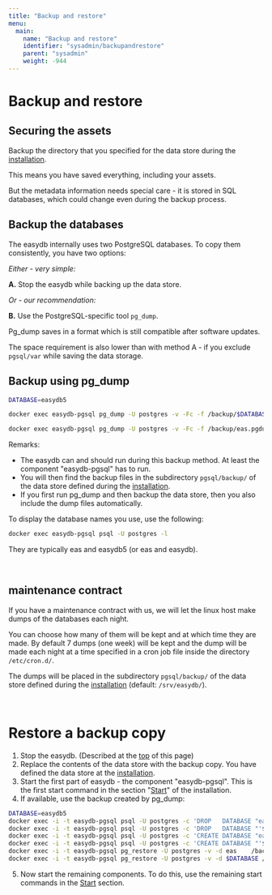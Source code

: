```yaml
---
title: "Backup and restore"
menu:
  main:
    name: "Backup and restore"
    identifier: "sysadmin/backupandrestore"
    parent: "sysadmin"
    weight: -944
---
```


# Backup and restore

## Securing the assets

Backup the directory that you specified for the data store during the [installation](../installation).

This means you have saved everything, including your assets.

But the metadata information needs special care - it is stored in SQL databases, which could change even during the backup process.

## Backup the databases

The easydb internally uses two PostgreSQL databases. To copy them consistently, you have two options:

_Either - very simple:_

__A.__ Stop the easydb while backing up the data store.

_Or - our recommendation:_

__B.__ Use the PostgreSQL-specific tool `pg_dump`.

Pg_dump saves in a format which is still compatible after software updates.

The space requirement is also lower than with method A - if you exclude `pgsql/var` while saving the data storage.

## Backup using pg_dump

```bash
DATABASE=easydb5

docker exec easydb-pgsql pg_dump -U postgres -v -Fc -f /backup/$DATABASE.pgdump $DATABASE

docker exec easydb-pgsql pg_dump -U postgres -v -Fc -f /backup/eas.pgdump eas
```

Remarks:

- The easydb can and should run during this backup method. At least the component "easydb-pgsql" has to run.
- You will then find the backup files in the subdirectory `pgsql/backup/` of the data store defined during the [installation](../installation).
- If you first run pg_dump and then backup the data store, then you also include the dump files automatically.

To display the database names you use, use the following:

```bash
docker exec easydb-pgsql psql -U postgres -l
```

They are typically eas and easydb5 (or eas and easydb).

&nbsp;

## maintenance contract

If you have a maintenance contract with us, we will let the linux host make dumps of the databases each night.

You can choose how many of them will be kept and at which time they are made. By default 7 dumps (one week) will be kept and the dump will be made each night at a time specified in a cron job file inside the directory `/etc/cron.d/`.

The dumps will be placed in the subdirectory `pgsql/backup/` of the data store defined during the [installation](../installation) (default: `/srv/easydb/`).

&nbsp;

# Restore a backup copy

1. Stop the easydb. (Described at the [top](#Operation) of this page)
2. Replace the contents of the data store with the backup copy. You have defined the data store at the [installation](../installation).
3. Start the first part of easydb - the component "easydb-pgsql". This is the first start command in the section "[Start](../installation#start)" of the installation.
4. If available, use the backup created by pg_dump:

```bash
DATABASE=easydb5
docker exec -i -t easydb-pgsql psql -U postgres -c 'DROP   DATABASE "eas"'
docker exec -i -t easydb-pgsql psql -U postgres -c 'DROP   DATABASE "'$DATABASE'"'
docker exec -i -t easydb-pgsql psql -U postgres -c 'CREATE DATABASE "eas"'
docker exec -i -t easydb-pgsql psql -U postgres -c 'CREATE DATABASE "'$DATABASE'"'
docker exec -i -t easydb-pgsql pg_restore -U postgres -v -d eas    /backup/eas.pgdump
docker exec -i -t easydb-pgsql pg_restore -U postgres -v -d $DATABASE /backup/$DATABASE.pgdump
```

5. Now start the remaining components. To do this, use the remaining start commands in the [Start](../installation#start) section.
